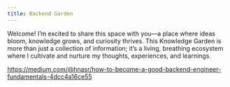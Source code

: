 ```yaml
---
title: Backend Garden
---
```


Welcome! I’m excited to share this space with you—a place where ideas bloom, knowledge grows, and curiosity thrives. This Knowledge Garden is more than just a collection of information; it’s a living, breathing ecosystem where I cultivate and nurture my thoughts, experiences, and learnings.


https://medium.com/@hnasr/how-to-become-a-good-backend-engineer-fundamentals-4dcc4a16ce55
